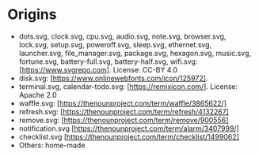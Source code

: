 # Origins

 - dots.svg, clock.svg, cpu.svg, audio.svg, note.svg, browser.svg, lock.svg,
   setup.svg, poweroff.svg, sleep.svg, ethernet.svg, launcher.svg, file\_manager.svg,
   package.svg, hexagon.svg, music.svg, fortune.svg, battery-full.svg, battery-half.svg,
   wifi.svg:
   [https://www.svgrepo.com]. License: CC-BY 4.0
 - disk.svg: [https://www.onlinewebfonts.com/icon/125972].
 - terminal.svg, calendar-todo.svg: [https://remixicon.com/]. License: Apache 2.0
 - waffle.svg: [https://thenounproject.com/term/waffle/3865622/]
 - refresh.svg: [https://thenounproject.com/term/refresh/4132267]
 - remove.svg: [https://thenounproject.com/term/remove/900556]
 - notification.svg [https://thenounproject.com/term/alarm/3407999/]
 - checklist.svg [https://thenounproject.com/term/checklist/1499062]
 - Others: home-made
